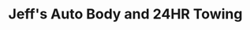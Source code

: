 ---
title: "Jeff's Auto Body and 24HR Towing"
url: /angus/jeffs-auto-body-and-24hr-towing/
shop: car repair
---